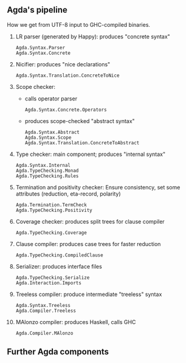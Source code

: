Agda's pipeline
---------------

How we get from UTF-8 input to GHC-compiled binaries.

1. LR parser (generated by Happy): produces "concrete syntax"
   ```
   Agda.Syntax.Parser
   Agda.Syntax.Concrete
   ```

2. Nicifier: produces "nice declarations"
   ```
   Agda.Syntax.Translation.ConcreteToNice
   ```

3. Scope checker:
   - calls operator parser
     ```
     Agda.Syntax.Concrete.Operators
     ```
   - produces scope-checked "abstract syntax"
     ```
     Agda.Syntax.Abstract
     Agda.Syntax.Scope
     Agda.Syntax.Translation.ConcreteToAbstract
     ```

4. Type checker: main component; produces "internal syntax"
   ```
   Agda.Syntax.Internal
   Agda.TypeChecking.Monad
   Agda.TypeChecking.Rules
   ```

5. Termination and positivity checker:
   Ensure consistency, set some attributes (reduction, eta-record, polarity)
   ```
   Agda.Termination.TermCheck
   Agda.TypeChecking.Positivity
   ```

6. Coverage checker: produces split trees for clause compiler
   ```
   Agda.TypeChecking.Coverage
   ```

7. Clause compiler: produces case trees for faster reduction
   ```
   Agda.TypeChecking.CompiledClause
   ```

8. Serializer: produces interface files
   ```
   Agda.TypeChecking.Serialize
   Agda.Interaction.Imports
   ```

9. Treeless compiler: produce intermediate "treeless" syntax
   ```
   Agda.Syntax.Treeless
   Agda.Compiler.Treeless
   ```

9. MAlonzo compiler: produces Haskell, calls GHC
   ```
   Agda.Compiler.MAlonzo
   ```

Further Agda components
-----------------------

